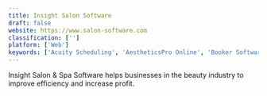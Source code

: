 ```yaml
---
title: Insight Salon Software
draft: false 
website: https://www.salon-software.com
classification: ['']
platform: ['Web']
keywords: ['Acuity Scheduling', 'AestheticsPro Online', 'Booker Software', 'Booksy', 'GSI Spa - Salon', 'Genbook', 'MINDBODY', 'ROBE for Spa', 'Reservio', 'Salon Iris', 'Salon Ultimate', 'Schedulicity', 'Shedul', 'SimplyBook.me', 'When I Work', "You'reOnTime", 'eSpa Management Solution']
---
```

Insight Salon & Spa Software helps businesses in the beauty industry to improve efficiency and increase profit.